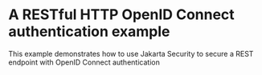 # A RESTful HTTP OpenID Connect authentication example

This example demonstrates how to use Jakarta Security to secure a REST endpoint with OpenID Connect authentication 
